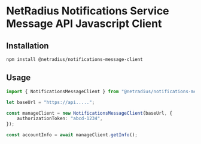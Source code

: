 # NetRadius Notifications Service Message API Javascript Client


## Installation

`npm install @netradius/notifications-message-client`

## Usage

```typescript
import { NotificationsMessageClient } from "@netradius/notifications-message-client";

let baseUrl = "https://api.....";

const manageClient = new NotificationsMessageClient(baseUrl, {
	authorizationToken: "abcd-1234",
});

const accountInfo = await manageClient.getInfo();
```
